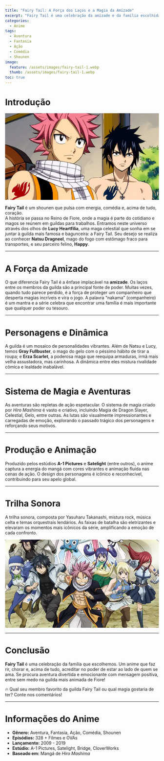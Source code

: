 ```yaml
---
title: "Fairy Tail: A Força dos Laços e a Magia da Amizade"
excerpt: "Fairy Tail é uma celebração da amizade e da família escolhida, com muita ação, comédia e magia que aquece o coração."
categories:
  - Anime
tags:
  - Aventura
  - Fantasia
  - Ação
  - Comédia
  - Shounen
image:
  feature: /assets/images/fairy-tail-1.webp
  thumb: /assets/images/fairy-tail-1.webp
toc: true
---
```


# Introdução

![Natsu, Lucy, Gray, Erza e Happy juntos, representando a união da guilda Fairy Tail.](/assets/images/fairy-tail-1.webp)

**Fairy Tail** é um shounen que pulsa com energia, comédia e, acima de tudo, coração.  
A história se passa no Reino de Fiore, onde a magia é parte do cotidiano e magos se reúnem em guildas para trabalhos. Entramos neste universo através dos olhos de **Lucy Heartfilia**, uma maga celestial que sonha em se juntar à guilda mais famosa e bagunceira: a Fairy Tail. Seu desejo se realiza ao conhecer **Natsu Dragneel**, mago do fogo com estômago fraco para transportes, e seu parceiro felino, **Happy**.

---

# A Força da Amizade

O que diferencia Fairy Tail é a ênfase implacável na **amizade**. Os laços entre os membros da guilda são a principal fonte de poder. Muitas vezes, quando tudo parece perdido, é a força de proteger um companheiro que desperta magias incríveis e vira o jogo. A palavra "nakama" (companheiro) é um mantra e a série celebra que encontrar uma família é mais importante que qualquer poder ou tesouro.

---

# Personagens e Dinâmica

A guilda é um mosaico de personalidades vibrantes. Além de Natsu e Lucy, temos **Gray Fullbuster**, o mago do gelo com o péssimo hábito de tirar a roupa; e **Erza Scarlet**, a poderosa maga que reequipa armaduras, irmã mais velha assustadora, mas carinhosa. A dinâmica entre eles mistura rivalidade cômica e lealdade inabalável.

---

# Sistema de Magia e Aventuras

As aventuras são repletas de ação espetacular. O sistema de magia criado por *Hiro Mashima* é vasto e criativo, incluindo Magia de Dragon Slayer, Celestial, Gelo, entre outras. As lutas são visualmente impressionantes e carregadas de emoção, explorando o passado trágico dos personagens e reforçando seus motivos.

---

# Produção e Animação

Produzido pelos estúdios **A-1 Pictures** e **Satelight** (entre outros), o anime captura a energia do mangá com cores vibrantes e animação fluida nas cenas de ação. O design dos personagens é icônico e reconhecível, contribuindo para seu apelo global.

---

# Trilha Sonora

A trilha sonora, composta por Yasuharu Takanashi, mistura rock, música celta e temas orquestrais lendários. As faixas de batalha são eletrizantes e elevaram os momentos mais icônicos da série, amplificando a emoção de cada confronto.

![Toda a guilda Fairy Tail reunida, sorrindo e celebrando mais uma vitória.](/assets/images/fairy-tail-2.webp)

---

# Conclusão

**Fairy Tail** é uma celebração da família que escolhemos. Um anime que faz rir, chorar e, acima de tudo, acreditar no poder de estar ao lado de quem se ama. Se procura aventura divertida e emocionante com mensagem positiva, entre sem medo na guilda mais animada de Fiore!

🔥 Qual seu membro favorito da guilda Fairy Tail ou qual magia gostaria de ter? Conte nos comentários!

---

# Informações do Anime

- **Gênero:** Aventura, Fantasia, Ação, Comédia, Shounen  
- **Episódios:** 328 + Filmes e OVAs  
- **Lançamento:** 2009 - 2019  
- **Estúdio:** A-1 Pictures, Satelight, Bridge, CloverWorks  
- **Baseado em:** Mangá de *Hiro Mashima*
